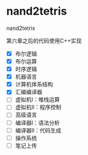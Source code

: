 # nand2tetris
nand2tetris

第六章之后的代码使用C++实现

- [x] 布尔逻辑
- [x] 布尔运算
- [x] 时序逻辑
- [x] 机器语言
- [x] 计算机体系结构
- [x] 汇编编译器
- [ ] 虚拟机Ⅰ：堆栈运算
- [ ] 虚拟机Ⅱ：程序控制
- [ ] 高级语言
- [ ] 编译器Ⅰ：语法分析
- [ ] 编译器Ⅱ：代码生成
- [ ] 操作系统
- [ ] 笔记上传